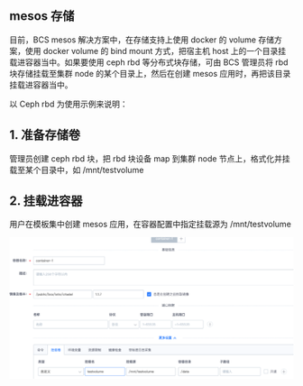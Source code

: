 ## mesos 存储
目前，BCS mesos 解决方案中，在存储支持上使用 docker 的 volume 存储方案，使用 docker volume 的 bind mount 方式，把宿主机 host 上的一个目录挂载进容器当中。如果要使用 ceph rbd 等分布式块存储，可由 BCS 管理员将 rbd 块存储挂载至集群 node 的某个目录上，然后在创建 mesos 应用时，再把该目录挂载进容器当中。  

以 Ceph rbd 为使用示例来说明：

## 1. 准备存储卷

管理员创建 ceph rbd 块，把 rbd 块设备 map 到集群 node 节点上，格式化并挂载至某个目录中，如 /mnt/testvolume

## 2. 挂载进容器

用户在模板集中创建 mesos 应用，在容器配置中指定挂载源为 /mnt/testvolume  

![](../assets/storage/mesosStorage.png)
